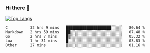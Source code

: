 ### Hi there 👋

<!--
**3Xpl0it3r/3Xpl0it3r** is a ✨ _special_ ✨ repository because its `README.md` (this file) appears on your GitHub profile.

Here are some ideas to get you started:

- 🔭 I’m currently working on ...
- 🌱 I’m currently learning ...
- 👯 I’m looking to collaborate on ...
- 🤔 I’m looking for help with ...
- 💬 Ask me about ...
- 📫 How to reach me: ...
- 😄 Pronouns: ...
- ⚡ Fun fact: ...
-->


[![Top Langs](https://github-readme-stats.vercel.app/api/top-langs/?username=3Xpl0it3r&layout=compact)](https://github.com/3Xpl0it3r/3Xpl0it3r)

<!--START_SECTION:waka-->

```text
C          32 hrs 9 mins   ████████████████████░░░░░   80.64 %
Markdown   2 hrs 59 mins   ██░░░░░░░░░░░░░░░░░░░░░░░   07.48 %
Go         2 hrs 7 mins    █▒░░░░░░░░░░░░░░░░░░░░░░░   05.32 %
Lua        1 hr 31 mins    █░░░░░░░░░░░░░░░░░░░░░░░░   03.83 %
Other      27 mins         ▒░░░░░░░░░░░░░░░░░░░░░░░░   01.16 %
```

<!--END_SECTION:waka-->
